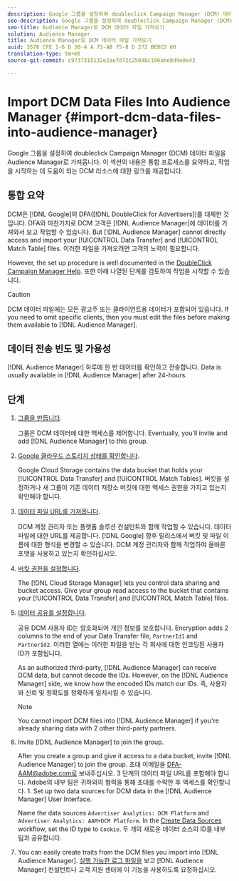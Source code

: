 ```yaml
---
description: Google 그룹을 설정하여 doubleclick Campaign Manager (DCM) 데이터 파일을 Audience Manager로 가져옵니다. 이 섹션의 내용은 통합 프로세스를 요약하고, 작업을 시작하는 데 도움이 되는 DCM 리소스에 대한 링크를 제공합니다.
seo-description: Google 그룹을 설정하여 doubleclick Campaign Manager (DCM) 데이터 파일을 Audience Manager로 가져옵니다. 이 섹션의 내용은 통합 프로세스를 요약하고, 작업을 시작하는 데 도움이 되는 DCM 리소스에 대한 링크를 제공합니다.
seo-title: Audience Manager로 DCM 데이터 파일 가져오기
solution: Audience Manager
title: Audience Manager로 DCM 데이터 파일 가져오기
uuid: 3578 CFE 1-6 D 30-4 A 73-AB 75-8 D 272 BEBCD 60
translation-type: tm+mt
source-git-commit: c9737315132e2ae7d72c250d8c196abe8d9e0e43

---
```



# Import DCM Data Files Into Audience Manager {#import-dcm-data-files-into-audience-manager}

Google 그룹을 설정하여 doubleclick Campaign Manager (DCM) 데이터 파일을 Audience Manager로 가져옵니다. 이 섹션의 내용은 통합 프로세스를 요약하고, 작업을 시작하는 데 도움이 되는 DCM 리소스에 대한 링크를 제공합니다.

## 통합 요약

DCM은 [!DNL Google]의 DFA([!DNL DoubleClick for Advertisers])를 대체한 것입니다. DFA와 마찬가지로 DCM 고객은 [!DNL Audience Manager]에 데이터를 가져와서 보고 작업할 수 있습니다. But [!DNL Audience Manager] cannot directly access and import your [!UICONTROL Data Transfer] and [!UICONTROL Match Table] files. 이러한 파일을 가져오려면 고객의 노력이 필요합니다.

However, the set up procedure is well documented in the [DoubleClick Campaign Manager Help](https://support.google.com/dcm/partner/answer/2941575?hl=en&ref_topic=6107456). 또한 아래 나열된 단계를 검토하여 작업을 시작할 수 있습니다.

>[!CAUTION]
>
>DCM 데이터 파일에는 모든 광고주 또는 클라이언트용 데이터가 포함되어 있습니다. If you need to omit specific clients, then you must edit the files before making them available to [!DNL Audience Manager].

## 데이터 전송 빈도 및 가용성

[!DNL Audience Manager] 하루에 한 번 데이터를 확인하고 전송합니다. Data is usually available in [!DNL Audience Manager] after 24-hours.

## 단계

1. [그룹을 만듭니다](https://support.google.com/dcm/partner/answer/3370419?hl=en&ref_topic=6107456).

   그룹은 DCM 데이터에 대한 액세스를 제어합니다. Eventually, you'll invite and add [!DNL Audience Manager] to this group.

1. [Google 클라우드 스토리지 상태를 확인합니다](https://support.google.com/dcm/partner/answer/3370481?hl=en&ref_topic=6107456).

   Google Cloud Storage contains the data bucket that holds your [!UICONTROL Data Transfer] and [!UICONTROL Match Tables]. 버킷을 설정하거나 새 그룹이 기존 데이터 저장소 버킷에 대한 액세스 권한을 가지고 있는지 확인해야 합니다.

1. [데이터 파일 URL를 가져옵니다](https://support.google.com/dcm/partner/answer/3370482?hl=en&ref_topic=6107456).

   DCM 계정 관리자 또는 플랫폼 솔루션 컨설턴트와 함께 작업할 수 있습니다. 데이터 파일에 대한 URL를 제공합니다. [!DNL Google] 향후 릴리스에서 버킷 및 파일 이름에 대한 형식을 변경할 수 있습니다. DCM 계정 관리자와 함께 작업하여 올바른 포맷을 사용하고 있는지 확인하십시오.

1. [버킷 권한을 설정합니다](https://cloud.google.com/storage/docs/cloud-console?csw=1#_bucketpermission).

   The [!DNL Cloud Storage Manager] lets you control data sharing and bucket access. Give your group read access to the bucket that contains your [!UICONTROL Data Transfer] and [!UICONTROL Match Table] files.

1. [데이터 공유를 설정합니다](https://support.google.com/dcm/partner/answer/6206106?hl=en).

   공유 DCM 사용자 ID는 암호화되어 개인 정보를 보호합니다. Encryption adds 2 columns to the end of your Data Transfer file, `PartnerId1` and `PartnerId2`. 이러한 열에는 이러한 파일을 받는 각 회사에 대한 인코딩된 사용자 ID가 포함됩니다.

   As an authorized third-party, [!DNL Audience Manager] can receive DCM data, but cannot decode the IDs. However, on the [!DNL Audience Manager] side, we know how the encoded IDs match our IDs. 즉, 사용자와 신뢰 및 정확도를 정확하게 일치시킬 수 있습니다.

   >[!NOTE]
   >You cannot import DCM files into [!DNL Audience Manager] if you're already sharing data with 2 other third-party partners.

1. Invite [!DNL Audience Manager] to join the group.

   After you create a group and give it access to a data bucket, invite [!DNL Audience Manager] to join the group. 초대 이메일을 DFA-AAM@adobe.com로 보내주십시오. 3 단계의 데이터 파일 URL를 포함해야 합니다. Adobe의 내부 팀은 귀하와의 협력을 통해 초대를 수락한 후 액세스를 확인합니다. 1. Set up two data sources for DCM data in the [!DNL Audience Manager] User Interface.

   Name the data sources `Advertiser Analytics: DCM Platform` and `Advertiser Analytics: AAM+DCM Platform`. In the [Create Data Sources](../../../features/manage-datasources.md#create-data-source) workflow, set the ID type to `Cookie`. 두 개의 새로운 데이터 소스의 ID를 내부 팀과 공유합니다.

1. You can easily create traits from the DCM files you import into [!DNL Audience Manager]. [실행 가능한 로그 파일을](../../../integration/media-data-integration/actionable-log-files.md) 보고 [!DNL Audience Manager] 컨설턴트나 고객 지원 센터에 이 기능을 사용하도록 요청하십시오.
